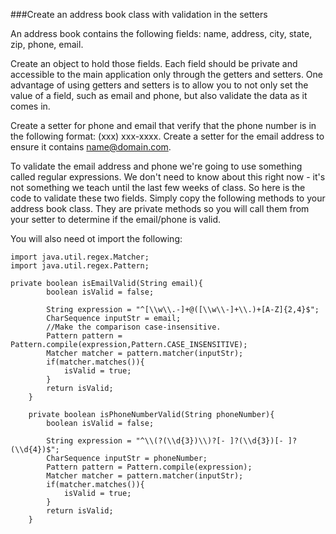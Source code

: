 ###Create an address book class with validation in the setters

An address book contains the following fields: name, address, city, state, zip, phone, email.

Create an object to hold those fields. Each field should be private and accessible to the main application only through the getters and setters. One advantage of using getters and setters is to allow you to not only set the value of a field, such as email and phone, but also validate the data as it comes in.

Create a setter for phone and email that verify that the phone number is in the following format: (xxx) xxx-xxxx. Create a setter for the email address to ensure it contains name@domain.com.

To validate the email address and phone we're going to use something called regular expressions. We don't need to know about this right now - it's not something we teach until the last few weeks of class. So here is the code to validate these two fields. Simply copy the following methods to your address book class. They are private methods so you will call them from your setter to determine if the email/phone is valid.

You will also need ot import the following:
```
import java.util.regex.Matcher;
import java.util.regex.Pattern;
```
```
private boolean isEmailValid(String email){  
        boolean isValid = false;  

        String expression = "^[\\w\\.-]+@([\\w\\-]+\\.)+[A-Z]{2,4}$";  
        CharSequence inputStr = email;  
        //Make the comparison case-insensitive.  
        Pattern pattern = Pattern.compile(expression,Pattern.CASE_INSENSITIVE);  
        Matcher matcher = pattern.matcher(inputStr);  
        if(matcher.matches()){  
            isValid = true;  
        }  
        return isValid;  
    } 
    
    private boolean isPhoneNumberValid(String phoneNumber){  
        boolean isValid = false;  

        String expression = "^\\(?(\\d{3})\\)?[- ]?(\\d{3})[- ]?(\\d{4})$";  
        CharSequence inputStr = phoneNumber;  
        Pattern pattern = Pattern.compile(expression);  
        Matcher matcher = pattern.matcher(inputStr);  
        if(matcher.matches()){  
            isValid = true;  
        }  
        return isValid;  
    }  
 ```